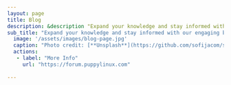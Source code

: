 ```yaml
---
layout: page
title: Blog
description: &description "Expand your knowledge and stay informed with our engaging blog posts"
sub_title: "Expand your knowledge and stay informed with our engaging blog posts"
  image: '/assets/images/blog-page.jpg'
  caption: "Photo credit: [**Unsplash**](https://github.com/sofijacom/sofijacom.github.io/blob/master/assets/images/blog-page.jpg?raw=true)"
  actions:
   - label: "More Info"
     url: "https://forum.puppylinux.com"
    
---
```

